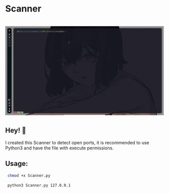 # Scanner
<h1 align="center">
  <img src="https://github.com/whosstranger/Scanner/blob/master/Images/Scanner.gif" alt="WhosStranger" />
</h1>

## Hey! 👋

I created this Scanner to detect open ports, it is recommended to use Python3 and have the file with execute permissions.

## Usage:

 ```sh
  chmod +x Scanner.py
 ```
 
 ```sh
  python3 Scanner.py 127.0.0.1
 ```
